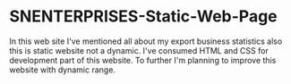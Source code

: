# SNENTERPRISES-Static-Web-Page
 In this web site I've mentioned all about my export business statistics also this is static website not a dynamic. I've consumed HTML and CSS for development part of this website. To further I'm planning to improve this website with dynamic range.
